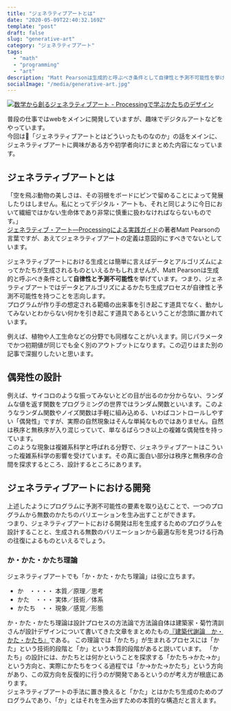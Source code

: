 ```yaml
---
title: "ジェネラティブアートとは"
date: "2020-05-09T22:40:32.169Z"
template: "post"
draft: false
slug: "generative-art"
category: "ジェネラティブアート"
tags:
  - "math"
  - "programming"
  - "art"
description: "Matt Pearsonは生成的と呼ぶべき条件として自律性と予測不可能性を挙げています。つまり、ジェネラティブアートではデータとアルゴリズによるかたち生成プロセスが自律性と予測不可能性を持つことを志向します。"
socialImage: "/media/generative-art.jpg"
---
```


[![数学から創るジェネラティブアート - Processingで学ぶかたちのデザイン](/media/generative-art.jpg)](https://amzn.to/3dweemu)

普段の仕事ではwebをメインに開発していますが、趣味でデジタルアートなどをやっています。<br>今回は「ジェネラティブアートとはどういったものなのか」の話をメインに、ジェネラティブアートに興味がある方や初学者向けにまとめた内容になっています。

## ジェネラティブアートとは
「空を飛ぶ動物の美しさは、その羽根をボードにピンで留めることによって発展したりはしません。私にとってデジタル・アートも、それと同じように今日において繊細ではかない生命体であり非常に慎重に扱わなければならないものです。」<br>
[ジェネラティブ・アート―Processingによる実践ガイド](https://amzn.to/2T4PM3Z)の著者Matt Pearsonの言葉ですが、あえてジェネラティブアートの定義は意図的にすべきでないとしています。

ジェネラティブアートにおける生成とは簡単に言えばデータとアルゴリズムによってかたちが生成されるものといえるかもしれませんが、Matt Pearsonは生成的と呼ぶべき条件として**自律性と予測不可能性**を挙げています。つまり、ジェネラティブアートではデータとアルゴリズによるかたち生成プロセスが自律性と予測不可能性を持つことを志向します。<br>
プログラムが作り手の想定される範疇の出来事を引き起こす道具でなく、動かしてみないとわからない何かを引き起こす道具であるということが念頭に置かれています。

例えば、植物や人工生命などの分野でも同様なことがいえます。同じパラメータでかつ初期値が同じでも全く別のアウトプットになります。この辺りはまた別の記事で深掘りしたいと思います。

## 偶発性の設計
例えば、サイコロのような振ってみないとどの目が出るのか分からない、ランダムな値を返す関数をプログラミングの世界ではランダム関数といいます。このようなランダム関数やノイズ関数は手軽に組み込める、いわばコントロールしやすい「偶発性」ですが、実際の自然現象はそんな単純なものではありません。自然は秩序と無秩序が入り混じっていて、単なるばらつき以上の複雑な偶発性を持っています。<br>
このような現象は複雑系科学と呼ばれる分野で、ジェネラティブアートはこういった複雑系科学の影響を受けています。その真に面白い部分は秩序と無秩序の合間を探求するところ、設計するところにあります。

## ジェネラティブアートにおける開発
上述したようにプログラムに予測不可能性の要素を取り込むことで、一つのプログラムから無数のかたちのバリエーションを生み出すことができます。<br>
つまり、ジェネラティブアートにおける開発は形を生成するためのプログラムを設計することと、生成される無数のバリエーションから最適な形を見つける行為の往復によるものといえるでしょう。

### か・かた・かたち理論
ジェネラティブアートでも「か・かた・かたち理論」は役に立ちます。

+ か　・・・・ 本質／原理／思考
+ かた　・・・ 実体／技術／体系
+ かたち　・・ 現象／感覚／形態

か・かた・かたち理論は設計プロセスの方法論で方法論自体は建築家・菊竹清訓さんが設計デザインについて書いてきた文章をまとめたもの[『建築代謝論　か・かた・かたち』](https://amzn.to/3bgcEn9)である。
この理論では「かたち」が生まれるプロセスには「かた」という技術的段階と「か」という本質的段階があると説いています。
「かたち」の設計には、かたちとは何かということを探求する「かたち→かた→か」という方向と、実際にかたちをつくる過程では「か→かた→かたち」という方向があり、この双方向を反復的に行うのが開発であるというのが考え方が根底にあります。<br>
ジェネラティブアートの手法に置き換えると「かた」とはかたち生成のためのプログラムであり、「か」とはそれを生み出すための本質的な構造だと言えます。
